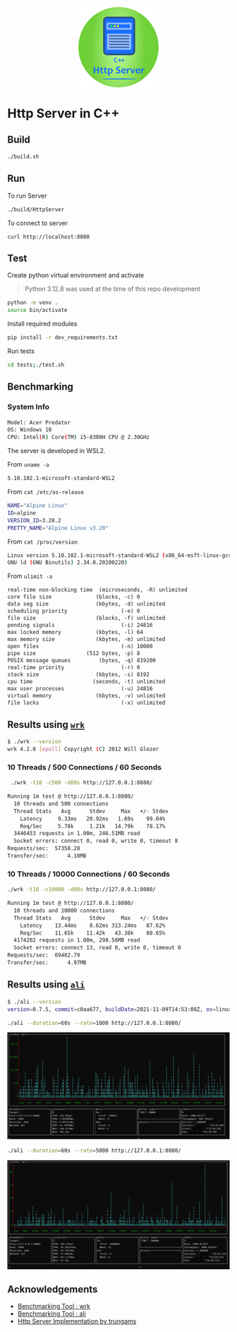 <!-- ![Http Server in C++](./docs/images/banner_http_server_2.png) -->

<p align="center">
<img src="./docs/images/banner_http_server_5.png" alt="http server banner image"/>
</p>

# Http Server in C++

## Build

```bash
./build.sh
```

## Run

To run Server
```bash
./build/HttpServer
```

To connect to server
```
curl http://localhost:8080
```

## Test

Create python virtual environment and activate

> Python 3.12.8 was used at the time of this repo development

```bash
python -m venv .
source bin/activate
```

Install required modules

```bash
pip install -r dev_requirements.txt
```

Run tests 

```bash
cd tests;./test.sh
```


## Benchmarking

### System Info

```bash
Model: Acer Predator
OS: Windows 10
CPU: Intel(R) Core(TM) i5-8300H CPU @ 2.30GHz
```

The server is developed in WSL2.

From `uname -a`

```bash
5.10.102.1-microsoft-standard-WSL2
```

From `cat /etc/os-release`
```bash
NAME="Alpine Linux"
ID=alpine
VERSION_ID=3.20.2
PRETTY_NAME="Alpine Linux v3.20"
```

From `cat /proc/version`
```bash
Linux version 5.10.102.1-microsoft-standard-WSL2 (x86_64-msft-linux-gcc (GCC) 9.3.0, 
GNU ld (GNU Binutils) 2.34.0.20200220) 
```

From `ulimit -a`
```
real-time non-blocking time  (microseconds, -R) unlimited
core file size              (blocks, -c) 0
data seg size               (kbytes, -d) unlimited
scheduling priority                 (-e) 0
file size                   (blocks, -f) unlimited
pending signals                     (-i) 24816
max locked memory           (kbytes, -l) 64
max memory size             (kbytes, -m) unlimited
open files                          (-n) 10000
pipe size                (512 bytes, -p) 8
POSIX message queues         (bytes, -q) 819200
real-time priority                  (-r) 0
stack size                  (kbytes, -s) 8192
cpu time                   (seconds, -t) unlimited
max user processes                  (-u) 24816
virtual memory              (kbytes, -v) unlimited
file locks                          (-x) unlimited
```

## Results using [`wrk`](https://github.com/wg/wrk)

```bash
$ ./wrk --version
wrk 4.2.0 [epoll] Copyright (C) 2012 Will Glozer
```

### 10 Threads / 500 Connections / 60 Seconds
```bash
 ./wrk -t10 -c500 -d60s http://127.0.0.1:8080/
```
```bash
Running 1m test @ http://127.0.0.1:8080/
  10 threads and 500 connections
  Thread Stats   Avg      Stdev     Max   +/- Stdev
    Latency     9.33ms   20.92ms   1.69s    99.04%
    Req/Sec     5.78k     1.21k   14.79k    78.17%
  3446453 requests in 1.00m, 246.51MB read
  Socket errors: connect 0, read 0, write 0, timeout 8
Requests/sec:  57358.28
Transfer/sec:      4.10MB
```

### 10 Threads / 10000 Connections / 60 Seconds

```bash
./wrk -t10 -c10000 -d60s http://127.0.0.1:8080/
```

```bash
Running 1m test @ http://127.0.0.1:8080/
  10 threads and 10000 connections
  Thread Stats   Avg      Stdev     Max   +/- Stdev
    Latency    13.44ms    8.62ms 313.24ms   87.62%
    Req/Sec    11.65k    11.42k   43.38k    80.65%
  4174202 requests in 1.00m, 298.56MB read
  Socket errors: connect 13, read 0, write 0, timeout 0
Requests/sec:  69482.79
Transfer/sec:      4.97MB
```

## Results using [`ali`](https://github.com/nakabonne/ali)

```bash
$ ./ali --version
version=0.7.5, commit=c0aa677, buildDate=2021-11-09T14:53:08Z, os=linux, arch=386
```

```bash
./ali --duration=60s --rate=1000 http://127.0.0.1:8080/
```

![ali_rate_1000_duration_1min](./benchmark/screenshots/ali_rate_1000_duration_1min.PNG)

```bash
./ali --duration=60s --rate=5000 http://127.0.0.1:8080/
```

![ali_rate_5000_duration_1min](./benchmark/screenshots/ali_rate_5000_duration_1min.PNG)


## Acknowledgements

+ [Benchmarking Tool : wrk ]()
+ [Benchmarking Tool : ali]()
+ [Http Server Implementation by trungams](https://github.com/trungams/http-server)

